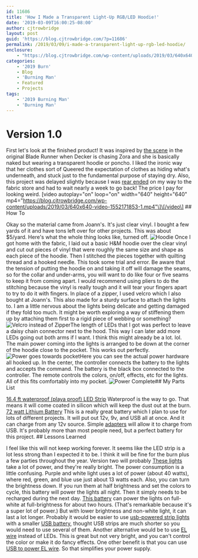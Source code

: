 ```yaml
---
id: 11686
title: 'How I Made a Transparent Light-Up RGB/LED Hoodie!'
date: '2019-03-09T16:00:25-08:00'
author: cjtrowbridge
layout: post
guid: 'https://blog.cjtrowbridge.com/?p=11686'
permalink: /2019/03/09/i-made-a-transparent-light-up-rgb-led-hoodie/
enclosure:
    - "https://blog.cjtrowbridge.com/wp-content/uploads/2019/03/640x640-video-1552171853-1.mp4\n1253092\nvideo/mp4\n"
categories:
    - '2019 Burn'
    - Blog
    - 'Burning Man'
    - Featured
    - Projects
tags:
    - '2019 Burning Man'
    - 'Burning Man'
---
```


# Version 1.0

First let's look at the finished product! It was inspired by [the scene](https://www.youtube.com/watch?v=EVZDyeTTsic) in the original Blade Runner when Decker is chasing Zora and she is basically naked but wearing a transparent hoodie or poncho. I liked the ironic way that her clothes sort of Queered the expectation of clothes as hiding what's underneath, and stuck just to the fundamental purpose of staying dry. Also, this project was delayed slightly because I was [rear ended](https://blog.cjtrowbridge.com/2019/03/04/watch-me-get-rear-ended-%f0%9f%8c%b3%f0%9f%92%a5%f0%9f%9a%97%f0%9f%92%a5%f0%9f%9a%97/) on my way to the fabric store and had to wait nearly a week to go back! The price I pay for looking weird. \[video autoplay="on" loop="on" width="640" height="640" mp4="https://blog.cjtrowbridge.com/wp-content/uploads/2019/03/640x640-video-1552171853-1.mp4"\]\[/video\] ## How To

Okay so the material came from Joann's. It's just clear vinyl. I bought a few yards of it and have tons left over for other projects. This was about $5/yard. Here's what the whole thing looks like, turned off. ![Hoodie](https://blog.cjtrowbridge.com/wp-content/uploads/2019/03/Hoodie-1-1.jpg) Once I got home with the fabric, I laid out a basic H&amp;M hoodie over the clear vinyl and cut out pieces of vinyl that were roughly the same size and shape as each piece of the hoodie. Then I stitched the pieces together with quilting thread and a hooked needle. This took some trial and error. Be aware that the tension of putting the hoodie on and taking it off will damage the seams, so for the collar and under-arms, you will want to do like four or five seams to keep it from coming apart. I would recommend using pliers to do the stitching because the vinyl is really tough and it will tear your fingers apart to try to do it with fingers. In place of a zipper, I used velcro which I also bought at Joann's. This also made for a sturdy surface to attach the lights to. I am a little nervous about the lights being delicate and getting damaged if they fold too much. It might be worth exploring a way of stiffening them up by attaching them first to a rigid piece of webbing or something? ![Velcro instead of Zipper](https://blog.cjtrowbridge.com/wp-content/uploads/2019/03/velcro-1-1.jpg)The length of LEDs that I got was perfect to leave a daisy chain connector next to the hood. This way I can later add more LEDs going out both arms if I want. I think this might already be a lot. lol. The main power coming into the lights is arranged to be down at the corner of the hoodie close to the pocket. This works out perfectly. ![Power goes towards pocket](https://blog.cjtrowbridge.com/wp-content/uploads/2019/03/power-1-1.jpg)Here you can see the actual power hardware all hooked up. In the center, the controller connects the battery to the lights and accepts the command. The battery is the black box connected to the controller. The remote controls the colors, on/off, effects, etc for the lights. All of this fits comfortably into my pocket. ![Power Complete](https://blog.cjtrowbridge.com/wp-content/uploads/2019/03/Power-Complete-1-1.jpg)## My Parts List

[16.4 ft waterproof (playa proof) LED Strip](https://amzn.to/2ERgHrZ) Waterproof is the way to go. That means it will come coated in silicon which will keep the dust out at the burn. [72 watt Lithium Battery](https://amzn.to/2Hu6ZOW) This is a really great battery which I plan to use for lots of different projects. It will put out 12v, 9v, and USB all at once. And it can charge from any 12v source. Simple [adapters](https://amzn.to/2XNaqq0) will allow it to charge from USB. It's probably more than most people need, but a perfect battery for this project. ## Lessons Learned

I feel like this will not keep working forever. It seems like the LED strip is a lot less strong than I expected it to be. I think it will be fine for the burn plus a few parties throughout the year. Version two will probably [These lights](https://amzn.to/2ERgHrZ) take a lot of power, and they're really bright. The power consumption is a little confusing. Purple and white light uses a lot of power (about 40 watts), where red, green, and blue use just about 13 watts each. Also, you can turn the brightness down. If you run them at half brightness and set the colors to cycle, this battery will power the lights all night. Then it simply needs to be recharged during the next day. [This battery](https://amzn.to/2Hu6ZOW) can power the lights on full-white at full-brightness for about two hours. (That's remarkable because it's a super lot of power.) But with lower brightness and non-white light, it can last a lot longer. Probably it would be easier to use [usb-powered strip lights](https://amzn.to/2EYLuTV) with a smaller [USB battery](https://amzn.to/2tZL8XU), thought USB strips are much shorter so you would need to use several of them. Another alternative would be to use [EL wire](https://amzn.to/2O0662d) instead of LEDs. This is great but not very bright, and you can't control the color or make it do fancy effects. One other benefit is that you can use [USB to power EL wire](https://amzn.to/2XPMulU). So that simplifies your power supply.